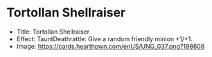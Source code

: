 # Tortollan Shellraiser
- Title:  Tortollan Shellraiser
- Effect:  TauntDeathrattle: Give a random friendly minion +1/+1.
- Image:  https://cards.hearthpwn.com/enUS/UNG_037.png?198608
